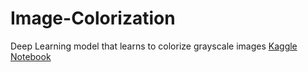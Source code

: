 # Image-Colorization
Deep Learning model that learns to colorize grayscale images
[Kaggle Notebook](https://www.kaggle.com/code/nicksri1248/image-colorization)
